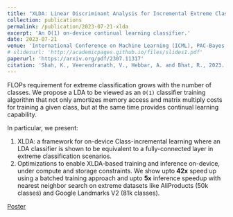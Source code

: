 ```yaml
---
title: "XLDA: Linear Discriminant Analysis for Incremental Extreme Classification"
collection: publications
permalink: /publication/2023-07-21-xlda
excerpt: 'An O(1) on-device continual learning classifier.'
date: 2023-07-21
venue: 'International Conference on Machine Learning (ICML), PAC-Bayes Workshop'
# slidesurl: 'http://academicpages.github.io/files/slides1.pdf'
paperurl: 'https://arxiv.org/pdf/2307.11317'
citation: 'Shah, K., Veerendranath, V., Hebbar, A. and Bhat, R., 2023. XLDA: Linear Discriminant Analysis for Scaling Continual Learning to Extreme Classification at the Edge. arXiv preprint arXiv:2307.11317.'
---
```


FLOPs requirement for extreme classification grows with the number of classes. We propose a LDA to be viewed as an `O(1)` classifier training algorithm that not only amortizes memory access and matrix multiply costs for training a given class, but at the same time provides continual learning capability.

In particular, we present:
1. XLDA: a framework for on-device Class-incremental learning where an LDA classifier is shown to be equivalent to a fully-connected layer in extreme classification scenarios.
2. Optimizations to enable XLDA-based training and inference on-device, under compute and storage constraints. We show upto **42x** speed up using a batched training approach and upto **5x** inference speedup with nearest neighbor search on extreme datasets like AliProducts (50k classes) and Google Landmarks V2 (81k classes).

[Poster](/images/xlda_icml23.png)